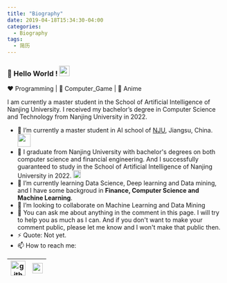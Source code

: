 ```yaml
---
title: "Biography"
date: 2019-04-18T15:34:30-04:00
categories:
  - Biography
tags:
  - 简历
---
```

### 👋 Hello World !  <img src="{{ site.url }}{{ site.baseurl }}/assets/images/Earth.gif" width="24px">
  
:heart: Programming | :black_heart: Computer_Game | :blue_heart: Anime
  
I am currently a master student in the School of Artificial Intelligence of Nanjing University. I received my bachelor’s degree in Computer Science and Technology from Nanjing University in 2022.

- 🔭 I’m currently a master student in AI school of [NJU](https://www.nju.edu.cn/main.htm), Jiangsu, China. <img src="{{ site.url }}{{ site.baseurl }}/assets/images/giphy.gif" width="30">
- 🔭 I graduate from Nanjing University with bachelor's degrees on both computer science and financial engineering. And I successfully guaranteed to study in the School of Artificial Intelligence of Nanjing University in 2022. <img src="{{ site.url }}{{ site.baseurl }}/assets/images/Rocket.gif" width="18px">
- 🌱 I’m currently learning Data Science, Deep learning and Data mining, and I have some backgroud in **Finance, Computer Science and Machine Learning**.
- 👯 I’m looking to collaborate on Machine Learning and Data Mining 
- 💬 You can ask me about anything in the comment in this page. I will try to help you as much as I can. And if you don't want to make your comment public, please let me know and I won't make that public then.
- ⚡ Quote: Not yet.
- 📫 How to reach me:

| [<img src="{{ site.url }}{{ site.baseurl }}/assets/images/github.png" alt="github logo" width="34">](https://github.com/wangskyGit) |  [<img src="{{ site.url }}{{ site.baseurl }}/assets/images/gmail.jpeg" alt="gmail logo" width="24">](wangsky8515@gmail.com)|
|---|---|
